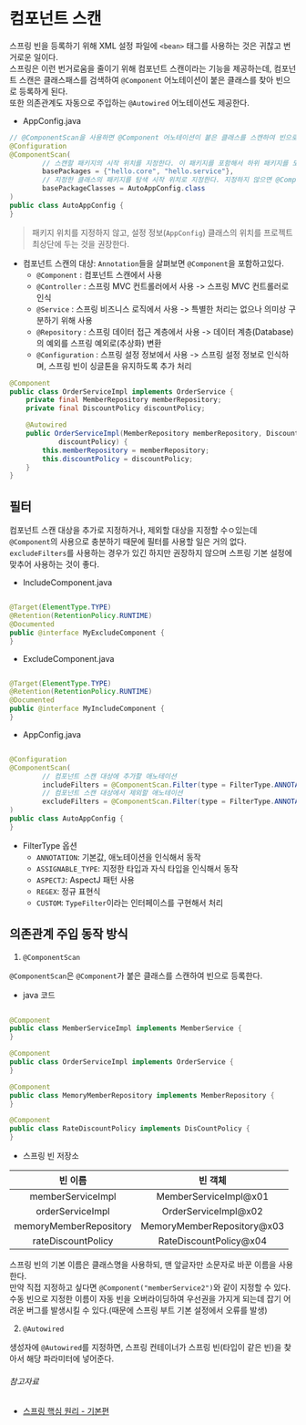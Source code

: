 # 컴포넌트 스캔

스프링 빈을 등록하기 위해 XML 설정 파일에 `<bean>` 태그를 사용하는 것은 귀찮고 번거로운 일이다.  
스프링은 이런 번거로움을 줄이기 위해 컴포넌트 스캔이라는 기능을 제공하는데, 컴포넌트 스캔은 클래스패스를 검색하여 `@Component` 어노테이션이 붙은 클래스를 찾아 빈으로 등록하게 된다.  
또한 의존관계도 자동으로 주입하는 `@Autowired` 어노테이션도 제공한다.

- AppConfig.java

```java
// @ComponentScan을 사용하면 @Component 어노테이션이 붙은 클래스를 스캔하여 빈으로 등록한다.  
@Configuration
@ComponentScan(
        // 스캔할 패키지의 시작 위치를 지정한다. 이 패키지를 포함해서 하위 패키지를 모두 스캔한다.
        basePackages = {"hello.core", "hello.service"},
        // 지정한 클래스의 패키지를 탐색 시작 위치로 지정한다. 지정하지 않으면 @ComponentScan이 붙은 설정 정보 클래스의 패키지가 시작 위치가 된다.
        basePackageClasses = AutoAppConfig.class
)
public class AutoAppConfig {
}
```

> 패키지 위치를 지정하지 않고, 설정 정보(`AppConfig`) 클래스의 위치를 프로젝트 최상단에 두는 것을 권장한다.

- 컴포넌트 스캔의 대상: `Annotation`들을 살펴보면 `@Component`을 포함하고있다.
    - `@Component` : 컴포넌트 스캔에서 사용
    - `@Controller` : 스프링 MVC 컨트롤러에서 사용 -> 스프링 MVC 컨트롤러로 인식
    - `@Service` : 스프링 비즈니스 로직에서 사용 -> 특별한 처리는 없으나 의미상 구분하기 위해 사용
    - `@Repository` : 스프링 데이터 접근 계층에서 사용 -> 데이터 계층(Database)의 예외를 스프링 예외로(추상화) 변환
    - `@Configuration` : 스프링 설정 정보에서 사용 -> 스프링 설정 정보로 인식하며, 스프링 빈이 싱글톤을 유지하도록 추가 처리

```java
@Component
public class OrderServiceImpl implements OrderService {
    private final MemberRepository memberRepository;
    private final DiscountPolicy discountPolicy;

    @Autowired
    public OrderServiceImpl(MemberRepository memberRepository, DiscountPolicy
            discountPolicy) {
        this.memberRepository = memberRepository;
        this.discountPolicy = discountPolicy;
    }
}
```

## 필터

컴포넌트 스캔 대상을 추가로 지정하거나, 제외할 대상을 지정할 수ㅇ있는데 `@Component`의 사용으로 충분하기 때문에 필터를 사용할 일은 거의 없다.  
`excludeFilters`를 사용하는 경우가 있긴 하지만 권장하지 않으며 스프링 기본 설정에 맞추어 사용하는 것이 좋다.

- IncludeComponent.java

```java

@Target(ElementType.TYPE)
@Retention(RetentionPolicy.RUNTIME)
@Documented
public @interface MyExcludeComponent {
}
```

- ExcludeComponent.java

```java

@Target(ElementType.TYPE)
@Retention(RetentionPolicy.RUNTIME)
@Documented
public @interface MyIncludeComponent {
}
```

- AppConfig.java

```java

@Configuration
@ComponentScan(
        // 컴포넌트 스캔 대상에 추가할 애노테이션
        includeFilters = @ComponentScan.Filter(type = FilterType.ANNOTATION, classes = MyIncludeComponent.class),
        // 컴포넌트 스캔 대상에서 제외할 애노테이션
        excludeFilters = @ComponentScan.Filter(type = FilterType.ANNOTATION, classes = MyExcludeComponent.class)
)
public class AutoAppConfig {
}
```

- FilterType 옵션
    - `ANNOTATION`: 기본값, 애노테이션을 인식해서 동작
    - `ASSIGNABLE_TYPE`: 지정한 타입과 자식 타입을 인식해서 동작
    - `ASPECTJ`: AspectJ 패턴 사용
    - `REGEX`: 정규 표현식
    - `CUSTOM`: `TypeFilter`이라는 인터페이스를 구현해서 처리

## 의존관계 주입 동작 방식

1. `@ComponentScan`

`@ComponentScan`은 `@Component`가 붙은 클래스를 스캔하여 빈으로 등록한다.

- java 코드

```java

@Component
public class MemberServiceImpl implements MemberService {
}

@Component
public class OrderServiceImpl implements OrderService {
}

@Component
public class MemoryMemberRepository implements MemberRepository {
}

@Component
public class RateDiscountPolicy implements DisCountPolicy {
}
```

- 스프링 빈 저장소

|          빈 이름          |            빈 객체            |
|:----------------------:|:--------------------------:|
|   memberServiceImpl    |   MemberServiceImpl@x01    |
|    orderServiceImpl    |    OrderServiceImpl@x02    |
| memoryMemberRepository | MemoryMemberRepository@x03 |
|   rateDiscountPolicy   |   RateDiscountPolicy@x04   |

스프링 빈의 기본 이름은 클래스명을 사용하되, 맨 앞글자만 소문자로 바꾼 이름을 사용한다.  
만약 직접 지정하고 싶다면 `@Component("memberService2")`와 같이 지정할 수 있다.  
수동 빈으로 지정한 이름이 자동 빈을 오버라이딩하여 우선권을 가지게 되는데 잡기 어려운 버그를 발생시킬 수 있다.(때문에 스프링 부트 기본 설정에서 오류를 발생)

2. `@Autowired`

생성자에 `@Autowired`를 지정하면, 스프링 컨테이너가 스프링 빈(타입이 같은 빈)을 찾아서 해당 파라미터에 넣어준다.

###### 참고자료

- [스프링 핵심 원리 - 기본편](https://www.inflearn.com/course/스프링-핵심-원리-기본편)